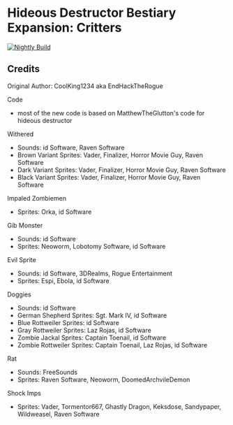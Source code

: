 # Hideous Destructor Bestiary Expansion: Critters

[![Nightly Build](https://github.com/HDest-Community/HDest-Critters/actions/workflows/nightly.yml/badge.svg)](https://github.com/HDest-Community/HDest-Critters/actions/workflows/nightly.yml)

## Credits

Original Author: CoolKing1234 aka EndHackTheRogue

Code
- most of the new code is based on MatthewTheGlutton's code for hideous destructor

Withered  
- Sounds: id Software, Raven Software  
- Brown Variant Sprites: Vader, Finalizer, Horror Movie Guy, Raven Software  
- Dark Variant Sprites: Vader, Finalizer, Horror Movie Guy, Raven Software  
- Black Variant Sprites: Vader, Finalizer, Horror Movie Guy, Raven Software  

Impaled Zombiemen
- Sprites: Orka, id Software

Gib Monster
- Sounds: id Software
- Sprites: Neoworm, Lobotomy Software, id Software
	
Evil Sprite
- Sounds: id Software, 3DRealms, Rogue Entertainment  
- Sprites: Espi, Ebola, id Software  

Doggies  
- Sounds: id Software  
- German Shepherd Sprites: Sgt. Mark IV, id Software
- Blue Rottweiler Sprites: id Software
- Gray Rottweiler Sprites: Laz Rojas, id Software
- Zombie Jackal Sprites: Captain Toenail, id Software
- Zombie Rottweiler Sprites: Captain Toenail, Laz Rojas, id Software  

Rat
- Sounds: FreeSounds
- Sprites: Raven Software, Neoworm, DoomedArchvileDemon

Shock Imps
- Sprites: Vader, Tormentor667, Ghastly Dragon, Keksdose, Sandypaper, Wildweasel, Raven Software

